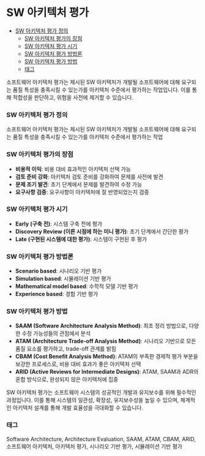 # SW 아키텍처 평가

<!-- mtoc-start -->

- [SW 아키텍처 평가 정의](#sw-아키텍처-평가-정의)
  - [SW 아키텍처 평가의 장점](#sw-아키텍처-평가의-장점)
  - [SW 아키텍처 평가 시기](#sw-아키텍처-평가-시기)
  - [SW 아키텍처 평가 방법론](#sw-아키텍처-평가-방법론)
  - [SW 아키텍처 평가 방법](#sw-아키텍처-평가-방법)
  - [태그](#태그)

<!-- mtoc-end -->

소프트웨어 아키텍처 평가는 제시된 SW 아키텍처가 개발될 소프트웨어에 대해 요구되는 품질 특성을 충족시킬 수 있는가를 아키텍처 수준에서 평가하는 작업입니다. 이를 통해 적합성을 판단하고, 위험을 사전에 제거할 수 있습니다.

### SW 아키텍처 평가 정의

소프트웨어 아키텍처 평가는 제시된 SW 아키텍처가 개발될 소프트웨어에 대해 요구되는 품질 특성을 충족시킬 수 있는가를 아키텍처 수준에서 평가하는 작업

### SW 아키텍처 평가의 장점

- **비용적 이익**: 비용 대비 효과적인 아키텍처 선택 가능
- **검토 준비 강화**: 아키텍처 검토 준비를 강화하여 문제를 사전에 발견
- **문제 조기 발견**: 초기 단계에서 문제를 발견하여 수정 가능
- **요구사항 검증**: 요구사항이 아키텍처에 잘 반영되었는지 검증

### SW 아키텍처 평가 시기

- **Early (구축 전)**: 시스템 구축 전에 평가
- **Discovery Review (이른 시점에 하는 미니 평가)**: 초기 단계에서 간단한 평가
- **Late (구현된 시스템에 대한 평가)**: 시스템이 구현된 후 평가

### SW 아키텍처 평가 방법론

- **Scenario based**: 시나리오 기반 평가
- **Simulation based**: 시뮬레이션 기반 평가
- **Mathematical model based**: 수학적 모델 기반 평가
- **Experience based**: 경험 기반 평가

### SW 아키텍처 평가 방법

- **SAAM (Software Architecture Analysis Method)**: 최초 정리 방법으로, 다양한 수정 가능성들의 관점에서 분석
- **ATAM (Architecture Trade-off Analysis Method)**: 시나리오 기반으로 모든 품질 요소를 평가하고, trade-off 관계를 밝힘
- **CBAM (Cost Benefit Analysis Method)**: ATAM의 부족한 경제적 평가 부분을 보강한 프로세스로, 비용 대비 효과가 좋은 아키텍처 선택
- **ARID (Active Reviews for Intermediate Designs)**: ATAM, SAAM과 ADR의 혼합 방식으로, 완성되지 않은 아키텍처에 집중

SW 아키텍처 평가는 소프트웨어 시스템의 성공적인 개발과 유지보수를 위해 필수적인 과정입니다. 이를 통해 시스템의 일관성, 확장성, 유지보수성을 높일 수 있으며, 체계적인 아키텍처 설계를 통해 개발 효율성을 극대화할 수 있습니다.

### 태그

Software Architecture, Architecture Evaluation, SAAM, ATAM, CBAM, ARID, 소프트웨어 아키텍처, 아키텍처 평가, 시나리오 기반 평가, 시뮬레이션 기반 평가
